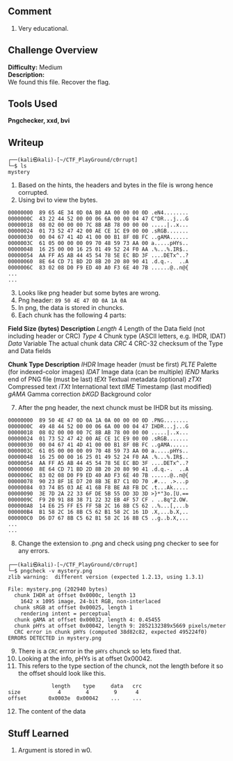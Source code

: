 ## Comment  
1. Very educational.
 

## Challenge Overview  
**Difficulty:** Medium  
**Description:**  
We found this file. Recover the flag.
## Tools Used  
**Pngchecker, xxd, bvi**

## Writeup  
```
┌──(kali㉿kali)-[~/CTF_PlayGround/c0rrupt]
└─$ ls
mystery
```
1. Based on the hints, the headers and bytes in the file is wrong hence corrupted.
2. Using bvi to view the bytes.
```
00000000  89 65 4E 34 0D 0A B0 AA 00 00 00 0D .eN4........
0000000C  43 22 44 52 00 00 06 6A 00 00 04 47 C"DR...j...G
00000018  08 02 00 00 00 7C 8B AB 78 00 00 00 .....|..x...
00000024  01 73 52 47 42 00 AE CE 1C E9 00 00 .sRGB.......
00000030  00 04 67 41 4D 41 00 00 B1 8F 0B FC ..gAMA......
0000003C  61 05 00 00 00 09 70 48 59 73 AA 00 a.....pHYs..
00000048  16 25 00 00 16 25 01 49 52 24 F0 AA .%...%.IR$..
00000054  AA FF A5 AB 44 45 54 78 5E EC BD 3F ....DETx^..?
00000060  8E 64 CD 71 BD 2D 8B 20 20 80 90 41 .d.q.-.  ..A
0000006C  83 02 08 D0 F9 ED 40 A0 F3 6E 40 7B ......@..n@{
...
...
```
3. Looks like png header but some bytes are wrong.  
4. Png header: `89 50 4E 47 0D 0A 1A 0A`
5. In png, the data is stored in chuncks.
6. Each chunk has the following 4 parts:

**Field	Size (bytes)	Description**
*Length*	4	Length of the Data field (not including header or CRC)
*Type*	4	Chunk type (ASCII letters, e.g. IHDR, IDAT)
*Data*	Variable	The actual chunk data
*CRC*	4	CRC-32 checksum of the Type and Data fields

**Chunk Type	Description**
*IHDR*	Image header (must be first)
*PLTE*	Palette (for indexed-color images)
*IDAT*	Image data (can be multiple)
*IEND*	Marks end of PNG file (must be last)
*tEXt*	Textual metadata (optional)
*zTXt*	Compressed text
*iTXt*	International text
*tIME*	Timestamp (last modified)
*gAMA*	Gamma correction
*bKGD*	Background color

7. After the png header, the next chunck must be IHDR but its missing.
```
00000000  89 50 4E 47 0D 0A 1A 0A 00 00 00 0D .PNG........
0000000C  49 48 44 52 00 00 06 6A 00 00 04 47 IHDR...j...G
00000018  08 02 00 00 00 7C 8B AB 78 00 00 00 .....|..x...
00000024  01 73 52 47 42 00 AE CE 1C E9 00 00 .sRGB.......
00000030  00 04 67 41 4D 41 00 00 B1 8F 0B FC ..gAMA......
0000003C  61 05 00 00 00 09 70 48 59 73 AA 00 a.....pHYs..
00000048  16 25 00 00 16 25 01 49 52 24 F0 AA .%...%.IR$..
00000054  AA FF A5 AB 44 45 54 78 5E EC BD 3F ....DETx^..?
00000060  8E 64 CD 71 BD 2D 8B 20 20 80 90 41 .d.q.-.  ..A
0000006C  83 02 08 D0 F9 ED 40 A0 F3 6E 40 7B ......@..n@{
00000078  90 23 8F 1E D7 20 8B 3E B7 C1 0D 70 .#... .>...p
00000084  03 74 B5 03 AE 41 6B F8 BE A8 FB DC .t...Ak.....
00000090  3E 7D 2A 22 33 6F DE 5B 55 DD 3D 3D >}*"3o.[U.==
0000009C  F9 20 91 88 38 71 22 32 EB 4F 57 CF . ..8q"2.OW.
000000A8  14 E6 25 FF E5 FF 5B 2C 16 8B C5 62 ..%...[,...b
000000B4  B1 58 2C 16 8B C5 62 B1 58 2C 16 1D .X,...b.X,..
000000C0  D6 D7 67 8B C5 62 B1 58 2C 16 8B C5 ..g..b.X,...
...
...
```
8. Change the extension to .png and check using png checker to see for any errors.
```
┌──(kali㉿kali)-[~/CTF_PlayGround/c0rrupt]
└─$ pngcheck -v mystery.png
zlib warning:  different version (expected 1.2.13, using 1.3.1)

File: mystery.png (202940 bytes)
  chunk IHDR at offset 0x0000c, length 13
    1642 x 1095 image, 24-bit RGB, non-interlaced
  chunk sRGB at offset 0x00025, length 1
    rendering intent = perceptual
  chunk gAMA at offset 0x00032, length 4: 0.45455
  chunk pHYs at offset 0x00042, length 9: 2852132389x5669 pixels/meter
  CRC error in chunk pHYs (computed 38d82c82, expected 495224f0)
ERRORS DETECTED in mystery.png
```
9. There is a `CRC` errror in the `pHYs` chunck so lets fixed that.
10. Looking at the info, pHYs is at offset 0x00042.
11. This refers to the type section of the chunck, not the length before it so the offset should look like this.
```
              length    type     data   crc
size            4        4        9      4  
offset       0x0003e  0x00042    ...    ...
```
12. The content of the data 

## Stuff Learned  
1. Argument is stored in w0.  


